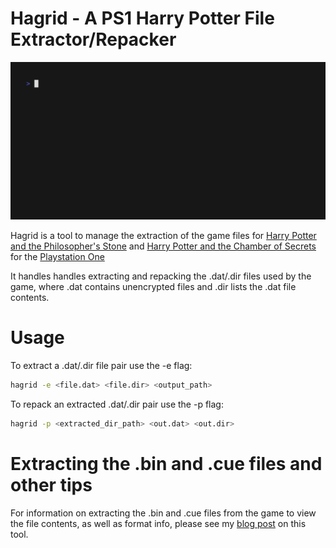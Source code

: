 # Hagrid - A PS1 Harry Potter File Extractor/Repacker
![](https://raw.githubusercontent.com/Fhoughton/hagrid/master/media/demo.gif)

Hagrid is a tool to manage the extraction of the game files for [Harry Potter and the Philosopher's Stone](https://en.wikipedia.org/wiki/Harry_Potter_and_the_Philosopher%27s_Stone_(PlayStation_video_game)?useskin=vector) and [Harry Potter and the Chamber of Secrets](https://en.wikipedia.org/wiki/Harry_Potter_and_the_Chamber_of_Secrets_(video_game)?useskin=vector) for the [Playstation One](https://en.wikipedia.org/wiki/PlayStation_(console)?useskin=vector)

It handles handles extracting and repacking the .dat/.dir files used by the game, where .dat contains unencrypted files and .dir lists the .dat file contents.

# Usage
To extract a .dat/.dir file pair use the -e flag:
```bash
hagrid -e <file.dat> <file.dir> <output_path>
```

To repack an extracted .dat/.dir pair use the -p flag:
```bash
hagrid -p <extracted_dir_path> <out.dat> <out.dir>
```

# Extracting the .bin and .cue files and other tips
For information on extracting the .bin and .cue files from the game to view the file contents, as well as format info, please see my [blog post](https://fhoughton.github.io/reverse-engineering/ps1/psx/c/2024/08/10/week5-potter.html) on this tool.

